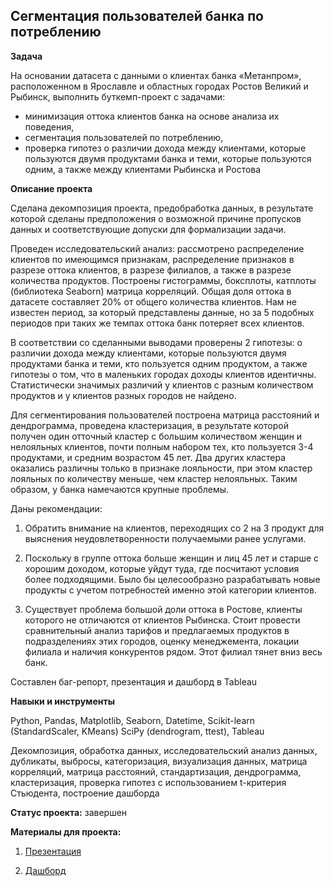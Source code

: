 ## Сегментация пользователей банка по потреблению


**Задача** 


На основании датасета с данными о клиентах банка «Метанпром», расположенном в Ярославле и областных городах Ростов Великий и Рыбинск, выполнить буткемп-проект с задачами:

 - минимизация оттока клиентов банка на основе анализа их поведения, 
 - сегментация пользователей по потреблению, 
 - проверка гипотез  о различии дохода между клиентами, которые пользуются двумя продуктами банка и теми, которые пользуются одним, а также между клиентами Рыбинска и Ростова


 **Описание проекта**


Сделана декомпозиция проекта, предобработка данных, в результате которой сделаны предположения о возможной причине пропусков данных и соответствующие допуски для формализации задачи. 


Проведен  исследовательский анализ: рассмотрено распределение клиентов по имеющимся признакам, распределение признаков в разрезе оттока клиентов, в разрезе филиалов, а также в разрезе количества продуктов. Построены гистограммы, боксплоты, катплоты (библиотека Seaborn) матрица корреляций. Общая доля оттока в датасете составляет 20% от общего количества клиентов. Нам не известен период, за который представлены данные, но за 5 подобных периодов при таких же темпах оттока банк потеряет всех клиентов.


В соответствии со сделанными выводами проверены 2 гипотезы: о различии дохода между клиентами, которые пользуются двумя продуктами банка и теми, кто пользуется одним продуктом, а также гипотезы о том, что в маленьких городах доходы клиентов идентичны. Статистически значимых различий у клиентов с разным количеством продуктов и у клиентов разных городов не найдено.


Для сегментирования пользователей построена матрица расстояний и дендрограмма, проведена кластеризация, в результате которой получен один отточный кластер с большим количеством женщин и нелояльных клиентов, почти полным набором тех, кто пользуется 3-4 продуктами, и средним возрастом 45 лет. Два других кластера оказались различны только в признаке лояльности, при этом кластер лояльных по количеству меньше, чем кластер нелояльных. Таким образом, у банка намечаются крупные проблемы.


Даны рекомендации: 


1. Обратить внимание на клиентов, переходящих со 2 на 3 продукт для выяснения неудовлетворенности получаемыми ранее услугами. 

2. Поскольку в группе оттока больше женщин и лиц 45 лет и старше с хорошим доходом, которые уйдут туда, где посчитают условия более подходящими. Было бы целесообразно разрабатывать новые продукты с учетом потребностей именно этой категории клиентов.

3. Существует проблема большой доли оттока в Ростове, клиенты которого не отличаются от клиентов  Рыбинска. Стоит провести сравнительный анализ тарифов и предлагаемых продуктов в подразделениях этих городов, оценку менеджемента, локации филиала и наличия конкурентов рядом. Этот филиал тянет вниз весь банк.


Составлен баг-репорт, презентация и дашборд в Tableau

 
**Навыки и инструменты**  


Python, Pandas, Matplotlib, Seaborn, Datetime, Scikit-learn  (StandardScaler, KMeans) SciPy (dendrogram, ttest), Tableau


Декомпозиция, обработка данных, исследовательский анализ данных,  дубликаты, выбросы, категоризация, визуализация данных, матрица корреляций, матрица расстояний, стандартизация, дендрограмма, кластеризация, проверка гипотез с использованием t-критерия Стьюдента, построение дашборда


**Статус проекта:** завершен


**Материалы для проекта:**


1. [Презентация](https://disk.yandex.ru/i/LloiIDRDI01jGQ)


2. [Дашборд](https://public.tableau.com/views/Dashboardofproducts_16532380828100/Dashboardofproducts?:language=en-US&publish=yes&:display_count=n&:origin=viz_share_link)